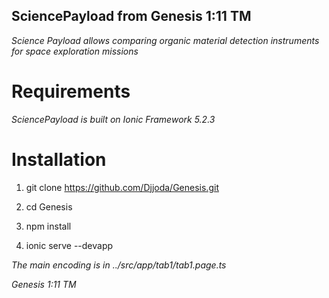 ## SciencePayload from Genesis 1:11 TM

_Science Payload allows comparing organic material detection instruments for space exploration missions_

# Requirements

_SciencePayload is built on Ionic Framework 5.2.3_

# Installation

1. git clone https://github.com/Djjoda/Genesis.git

2. cd Genesis

3. npm install

4. ionic serve --devapp

_The main encoding is in ../src/app/tab1/tab1.page.ts_


_Genesis 1:11 TM_
